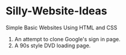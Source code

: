 # Silly-Website-Ideas
Simple Basic Websites Using HTML and CSS

1. An attempt to clone Google's sign in page.
2. A 90s style DVD loading page.
